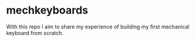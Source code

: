 # mechkeyboards
With this repo I aim to share my experience of building my first mechanical keyboard from scratch.
